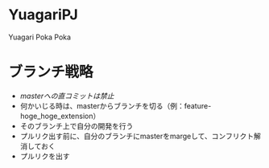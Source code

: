 # YuagariPJ
Yuagari Poka Poka

# ブランチ戦略
+ *masterへの直コミットは禁止*
+ 何かいじる時は、masterからブランチを切る（例：feature-hoge_hoge_extension）
+ そのブランチ上で自分の開発を行う
+ プルリク出す前に、自分のブランチにmasterをmargeして、コンフリクト解消しておく
+ プルリクを出す
